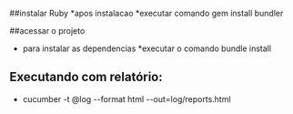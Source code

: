 ##instalar Ruby
 *apos instalacao 
    *executar comando gem install bundler

##acessar o projeto
* para instalar as dependencias 
    *executar o comando bundle install
 

## Executando com relatório:

* cucumber -t @log --format html --out=log/reports.html

